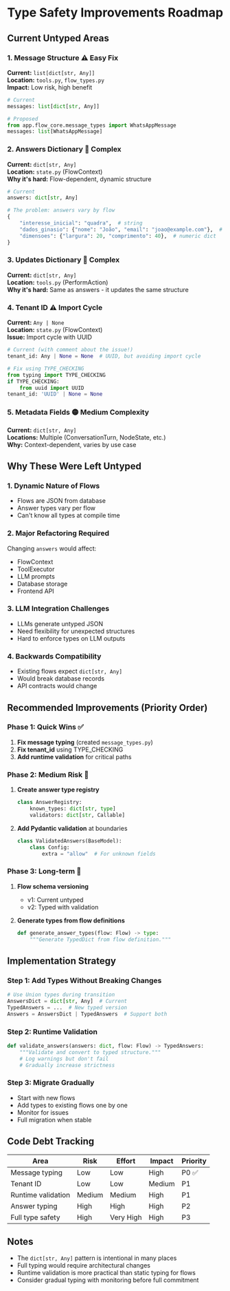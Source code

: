 # Type Safety Improvements Roadmap

## Current Untyped Areas

### 1. Message Structure ⚠️ **Easy Fix**
**Current:** `list[dict[str, Any]]`  
**Location:** `tools.py`, `flow_types.py`  
**Impact:** Low risk, high benefit

```python
# Current
messages: list[dict[str, Any]]

# Proposed
from app.flow_core.message_types import WhatsAppMessage
messages: list[WhatsAppMessage]
```

### 2. Answers Dictionary 🔴 **Complex**
**Current:** `dict[str, Any]`  
**Location:** `state.py` (FlowContext)  
**Why it's hard:** Flow-dependent, dynamic structure

```python
# Current
answers: dict[str, Any]

# The problem: answers vary by flow
{
    "interesse_inicial": "quadra",  # string
    "dados_ginasio": {"nome": "João", "email": "joao@example.com"},  # dict
    "dimensoes": {"largura": 20, "comprimento": 40},  # numeric dict
}
```

### 3. Updates Dictionary 🔴 **Complex**
**Current:** `dict[str, Any]`  
**Location:** `tools.py` (PerformAction)  
**Why it's hard:** Same as answers - it updates the same structure

### 4. Tenant ID ⚠️ **Import Cycle**
**Current:** `Any | None`  
**Location:** `state.py` (FlowContext)  
**Issue:** Import cycle with UUID

```python
# Current (with comment about the issue!)
tenant_id: Any | None = None  # UUID, but avoiding import cycle

# Fix using TYPE_CHECKING
from typing import TYPE_CHECKING
if TYPE_CHECKING:
    from uuid import UUID
tenant_id: 'UUID' | None = None
```

### 5. Metadata Fields 🟡 **Medium Complexity**
**Current:** `dict[str, Any]`  
**Locations:** Multiple (ConversationTurn, NodeState, etc.)  
**Why:** Context-dependent, varies by use case

## Why These Were Left Untyped

### 1. **Dynamic Nature of Flows**
- Flows are JSON from database
- Answer types vary per flow  
- Can't know all types at compile time

### 2. **Major Refactoring Required**
Changing `answers` would affect:
- FlowContext
- ToolExecutor  
- LLM prompts
- Database storage
- Frontend API

### 3. **LLM Integration Challenges**
- LLMs generate untyped JSON
- Need flexibility for unexpected structures
- Hard to enforce types on LLM outputs

### 4. **Backwards Compatibility**
- Existing flows expect `dict[str, Any]`
- Would break database records
- API contracts would change

## Recommended Improvements (Priority Order)

### Phase 1: Quick Wins ✅
1. **Fix message typing** (created `message_types.py`)
2. **Fix tenant_id** using TYPE_CHECKING
3. **Add runtime validation** for critical paths

### Phase 2: Medium Risk 🔧
1. **Create answer type registry**
   ```python
   class AnswerRegistry:
       known_types: dict[str, type]
       validators: dict[str, Callable]
   ```

2. **Add Pydantic validation** at boundaries
   ```python
   class ValidatedAnswers(BaseModel):
       class Config:
           extra = "allow"  # For unknown fields
   ```

### Phase 3: Long-term 🎯
1. **Flow schema versioning**
   - v1: Current untyped
   - v2: Typed with validation
   
2. **Generate types from flow definitions**
   ```python
   def generate_answer_types(flow: Flow) -> type:
       """Generate TypedDict from flow definition."""
   ```

## Implementation Strategy

### Step 1: Add Types Without Breaking Changes
```python
# Use Union types during transition
AnswersDict = dict[str, Any]  # Current
TypedAnswers = ...  # New typed version
Answers = AnswersDict | TypedAnswers  # Support both
```

### Step 2: Runtime Validation
```python
def validate_answers(answers: dict, flow: Flow) -> TypedAnswers:
    """Validate and convert to typed structure."""
    # Log warnings but don't fail
    # Gradually increase strictness
```

### Step 3: Migrate Gradually
- Start with new flows
- Add types to existing flows one by one
- Monitor for issues
- Full migration when stable

## Code Debt Tracking

| Area | Risk | Effort | Impact | Priority |
|------|------|--------|--------|----------|
| Message typing | Low | Low | High | P0 ✅ |
| Tenant ID | Low | Low | Medium | P1 |
| Runtime validation | Medium | Medium | High | P1 |
| Answer typing | High | High | High | P2 |
| Full type safety | High | Very High | High | P3 |

## Notes
- The `dict[str, Any]` pattern is intentional in many places
- Full typing would require architectural changes
- Runtime validation is more practical than static typing for flows
- Consider gradual typing with monitoring before full commitment
